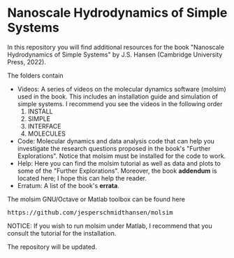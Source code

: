 
<h1> Nanoscale Hydrodynamics of Simple Systems </h1>
<p>
In this repository you will find additional resources for the book
"Nanoscale Hydrodynamics of Simple Systems" by J.S. Hansen (Cambridge University
Press, 2022).
</p>

<p>The folders contain
<ul>
<li> 
  Videos: A series of videos on the molecular dynamics software (molsim) used in
  the book. This includes an installation guide and simulation of simple
  systems. I recommend you see the videos in the following order
  <ol>
  <li> INSTALL</li>
  <li> SIMPLE</li>
  <li> INTERFACE </li>
  <li> MOLECULES </li>
  </ol>
 </li>
<li> Code: Molecular dynamics and data analysis code that can help you investigate
  the research questions proposed in the book's "Further Explorations". Notice
  that molsim must be installed for the code to work.
 </li>
 <li>
 Help: Here you can find the molsim tutorial as well as data and plots to some
   of the "Further Explorations". Moreover, the book <b>addendum</b> is located here; I hope this can help
  the reader.
</li>  
  <li> Erratum: A list of the book's <b>errata</b>.</li>
</ul>

<p>
The molsim GNU/Octave or Matlab toolbox can be found here 
<pre>https://github.com/jesperschmidthansen/molsim</pre>
</p>
<p>NOTICE: If you wish to run molsim under Matlab, I recommend that you consult the
tutorial for the installation.</p>

<p>The repository will be updated. </p>




